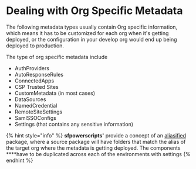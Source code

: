 # Dealing with Org Specific Metadata

The following metadata types usually contain Org specific information, which means it has to be customized for each org when it's getting deployed, or the configuration in your develop org would end up being deployed to production. 

The type of org specific metadata include

* AuthProviders
* AutoResponseRules
* ConnectedApps
* CSP Trusted Sites
* CustomMetadata \(in most cases\)
* DataSources
* NamedCredential
* RemoteSiteSettings
* SamlSSOConfigs
* Settings \(that contains any sensitive information\)

{% hint style="info" %}
**sfpowerscripts'** provide a concept of an [aliasified](https://dxatscale.gitbook.io/sfpowerscripts/faq/source-packages#what-are-my-options-with-source-packages) package, where a source package will have folders that match the alias of the target org where the metadata is getting deployed. The components ****have to be duplicated across each of the environments with settings 
{% endhint %}





